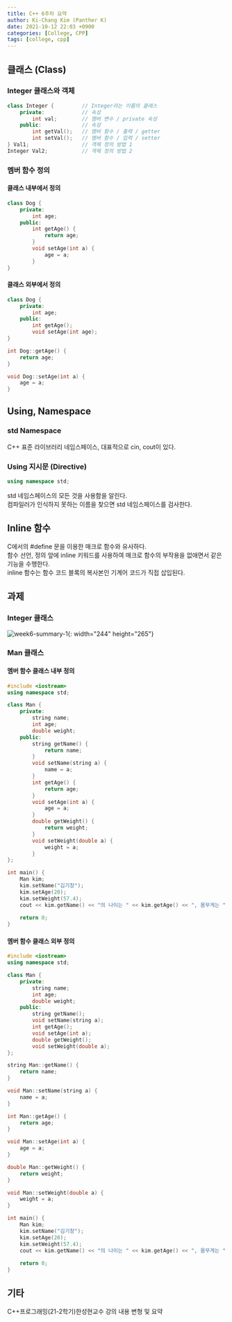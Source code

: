 ```yaml
---
title: C++ 6주차 요약
author: Ki-Chang Kim (Panther K)
date: 2021-10-12 22:03 +0900
categories: [College, CPP]
tags: [college, cpp]
---
```


## 클래스 (Class)

### Integer 클래스와 객체

```cpp
class Integer {         // Integer라는 이름의 클래스
    private:            // 속성
        int val;        // 멤버 변수 / private 속성
    public:             // 속성
        int getVal();   // 멤버 함수 / 출력 / getter
        int setVal();   // 멤버 함수 / 입력 / setter
} Val1;                 // 객체 정의 방법 1
Integer Val2;           // 객체 정의 방법 2
```

### 멤버 함수 정의

#### 클래스 내부에서 정의

```cpp
class Dog {
    private:
        int age;
    public:
        int getAge() {
            return age;
        }
        void setAge(int a) {
            age = a;
        }
}
```

#### 클래스 외부에서 정의

```cpp
class Dog {
    private:
        int age;
    public:
        int getAge();
        void setAge(int age);
}

int Dog::getAge() {
    return age;
}

void Dog::setAge(int a) {
    age = a;
}
```

## Using, Namespace

### std Namespace

C++ 표준 라이브러리 네임스페이스, 대표적으로 cin, cout이 있다.

### Using 지시문 (Directive)

```cpp
using namespace std;
```

std 네임스페이스의 모든 것을 사용함을 알린다.   
컴파일러가 인식하지 못하는 이름을 찾으면 std 네임스페이스를 검사한다.

## Inline 함수

C에서의 #define 문을 이용한 매크로 함수와 유사하다.   
함수 선언, 정의 앞에 inline 키워드를 사용하여 매크로 함수의 부작용을 없애면서 같은 기능을 수행한다.   
inline 함수는 함수 코드 블록의 복사본인 기계어 코드가 직접 삽입된다.

## 과제

### Integer 클래스

![week6-summary-1](https://i.imgur.com/IT6mWaJ.png){: width="244" height="265"}

### Man 클래스

#### 멤버 함수 클래스 내부 정의

```cpp
#include <iostream>
using namespace std;

class Man {
    private:
        string name;
        int age;
        double weight;
    public:
        string getName() {
            return name;
        }
        void setName(string a) {
            name = a;
        }
        int getAge() {
            return age;
        }
        void setAge(int a) {
            age = a;
        }
        double getWeight() {
            return weight;
        }
        void setWeight(double a) {
            weight = a;
        }
};

int main() {
    Man kim;
    kim.setName("김기창");
    kim.setAge(20);
    kim.setWeight(57.4);
    cout << kim.getName() << "의 나이는 " << kim.getAge() << ", 몸무게는 " << kim.getWeight() << "입니다.";
    
    return 0;
}
```

#### 멤버 함수 클래스 외부 정의

```cpp
#include <iostream>
using namespace std;

class Man {
    private:
        string name;
        int age;
        double weight;
    public:
        string getName();
        void setName(string a);
        int getAge();
        void setAge(int a);
        double getWeight();
        void setWeight(double a);
};

string Man::getName() {
    return name;
}

void Man::setName(string a) {
    name = a;
}

int Man::getAge() {
    return age;
}

void Man::setAge(int a) {
    age = a;
}

double Man::getWeight() {
    return weight;
}

void Man::setWeight(double a) {
    weight = a;
}

int main() {
    Man kim;
    kim.setName("김기창");
    kim.setAge(20);
    kim.setWeight(57.4);
    cout << kim.getName() << "의 나이는 " << kim.getAge() << ", 몸무게는 " << kim.getWeight() << "입니다.";
    
    return 0;
}
```

## 기타

C++프로그래밍(21-2학기)한성현교수 강의 내용 변형 및 요약